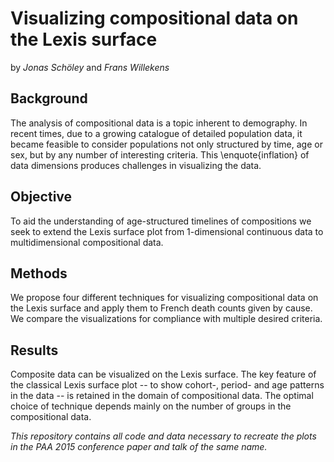 Visualizing compositional data on the Lexis surface
===================================================

by *Jonas Schöley* and *Frans Willekens*

Background
----------

The analysis of compositional data is a topic inherent to demography. In recent times, due to a growing catalogue of detailed population data, it became feasible to consider populations not only structured by time, age or sex, but by any number of interesting criteria. This \enquote{inflation} of data dimensions produces challenges in visualizing the data.

Objective
---------

To aid the understanding of age-structured timelines of compositions we seek to extend the Lexis surface plot from 1-dimensional continuous data to multidimensional compositional data.

Methods
-------

We propose four different techniques for visualizing compositional data on the Lexis surface and apply them to French death counts given by cause. We compare the visualizations for compliance with multiple desired criteria.

Results
-------

Composite data can be visualized on the Lexis surface. The key feature of the classical Lexis surface plot -- to show cohort-, period- and age patterns in the data -- is retained in the domain of compositional data. The optimal choice of technique depends mainly on the number of groups in the compositional data.

*This repository contains all code and data necessary to recreate the plots in the PAA 2015 conference paper and talk of the same name.*